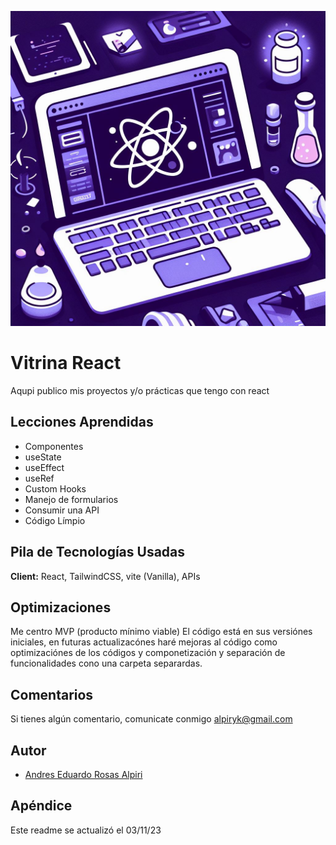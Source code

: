 ![Logo](./logovitrinareact.jpg)

# Vitrina React

Aqupi publico mis proyectos y/o prácticas que tengo con react

## Lecciones Aprendidas

- Componentes
- useState
- useEffect
- useRef
- Custom Hooks
- Manejo de formularios
- Consumir una API
- Código Límpio

## Pila de Tecnologías Usadas

**Client:** React, TailwindCSS, vite (Vanilla), APIs

## Optimizaciones

Me centro MVP (producto mínimo viable) El código está en sus versiónes iniciales, en futuras actualizacónes haré mejoras al código como optimizaciónes de los códigos y componetización y separación de funcionalidades cono una carpeta separardas.

## Comentarios

Si tienes algún comentario, comunicate conmigo alpiryk@gmail.com

## Autor

- [Andres Eduardo Rosas Alpiri](https://github.com/XxElInmortalXx)

## Apéndice

Este readme se actualizó el 03/11/23
